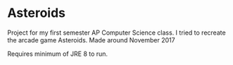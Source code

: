 # Asteroids
Project for my first semester AP Computer Science class. I tried to recreate the arcade game Asteroids. Made around November 2017

Requires minimum of JRE 8 to run.
